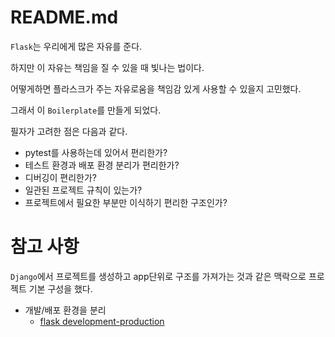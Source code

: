 # README.md

`Flask`는 우리에게 많은 자유를 준다.

하지만 이 자유는 책임을 질 수 있을 때 빛나는 법이다.

어떻게하면 플라스크가 주는 자유로움을 책임감 있게 사용할 수 있을지 고민했다.

그래서 이 `Boilerplate`를 만들게 되었다.

필자가 고려한 점은 다음과 같다.

- pytest를 사용하는데 있어서 편리한가?
- 테스트 환경과 배포 환경 분리가 편리한가?
- 디버깅이 편리한가?
- 일관된 프로젝트 규칙이 있는가?
- 프로젝트에서 필요한 부분만 이식하기 편리한 구조인가?

# 참고 사항

`Django`에서 프로젝트를 생성하고 app단위로 구조를 가져가는 것과 같은 맥락으로 프로젝트 기본 구성을 했다.

- 개발/배포 환경을 분리
    - [flask development-production](https://flask.palletsprojects.com/en/1.1.x/config/#development-production)

